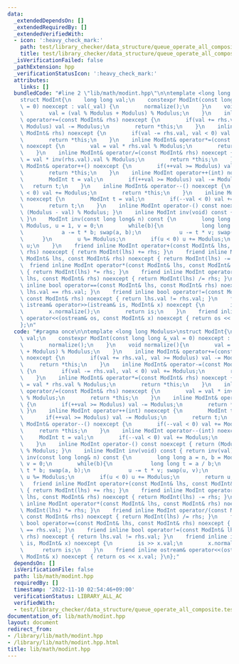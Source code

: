 ```yaml
---
data:
  _extendedDependsOn: []
  _extendedRequiredBy: []
  _extendedVerifiedWith:
  - icon: ':heavy_check_mark:'
    path: test/library_checker/data_structure/queue_operate_all_composite.test.cpp
    title: test/library_checker/data_structure/queue_operate_all_composite.test.cpp
  _isVerificationFailed: false
  _pathExtension: hpp
  _verificationStatusIcon: ':heavy_check_mark:'
  attributes:
    links: []
  bundledCode: "#line 2 \"lib/math/modint.hpp\"\n\ntemplate <long long Modulus>\n\
    struct ModInt{\n    long long val;\n    constexpr ModInt(const long long &_val\
    \ = 0) noexcept : val(_val) {\n        normalize();\n    }\n    void normalize(){\n\
    \        val = (val % Modulus + Modulus) % Modulus;\n    }\n    inline ModInt&\
    \ operator+=(const ModInt& rhs) noexcept {\n        if(val += rhs.val, val >=\
    \ Modulus) val -= Modulus;\n        return *this;\n    }\n    inline ModInt& operator-=(const\
    \ ModInt& rhs) noexcept {\n        if(val -= rhs.val, val < 0) val += Modulus;\n\
    \        return *this;\n    }\n    inline ModInt& operator*=(const ModInt& rhs)\
    \ noexcept {\n        val = val * rhs.val % Modulus;\n        return *this;\n\
    \    }\n    inline ModInt& operator/=(const ModInt& rhs) noexcept {\n        val\
    \ = val * inv(rhs.val).val % Modulus;\n        return *this;\n    }\n    inline\
    \ ModInt& operator++() noexcept {\n        if(++val >= Modulus) val -= Modulus;\n\
    \        return *this;\n    }\n    inline ModInt operator++(int) noexcept {\n\
    \        ModInt t = val;\n        if(++val >= Modulus) val -= Modulus;\n     \
    \   return t;\n    }\n    inline ModInt& operator--() noexcept {\n        if(--val\
    \ < 0) val += Modulus;\n        return *this;\n    }\n    inline ModInt operator--(int)\
    \ noexcept {\n        ModInt t = val;\n        if(--val < 0) val += Modulus;\n\
    \        return t;\n    }\n    inline ModInt operator-() const noexcept { return\
    \ (Modulus - val) % Modulus; }\n    inline ModInt inv(void) const { return inv(val);\
    \ }\n    ModInt inv(const long long& n) const {\n        long long a = n, b =\
    \ Modulus, u = 1, v = 0;\n        while(b){\n            long long t = a / b;\n\
    \            a -= t * b; swap(a, b);\n            u -= t * v; swap(u, v);\n  \
    \      }\n        u %= Modulus;\n        if(u < 0) u += Modulus;\n        return\
    \ u;\n    }\n    friend inline ModInt operator+(const ModInt& lhs, const ModInt&\
    \ rhs) noexcept { return ModInt(lhs) += rhs; }\n    friend inline ModInt operator-(const\
    \ ModInt& lhs, const ModInt& rhs) noexcept { return ModInt(lhs) -= rhs; }\n  \
    \  friend inline ModInt operator*(const ModInt& lhs, const ModInt& rhs) noexcept\
    \ { return ModInt(lhs) *= rhs; }\n    friend inline ModInt operator/(const ModInt&\
    \ lhs, const ModInt& rhs) noexcept { return ModInt(lhs) /= rhs; }\n    friend\
    \ inline bool operator==(const ModInt& lhs, const ModInt& rhs) noexcept { return\
    \ lhs.val == rhs.val; }\n    friend inline bool operator!=(const ModInt& lhs,\
    \ const ModInt& rhs) noexcept { return lhs.val != rhs.val; }\n    friend inline\
    \ istream& operator>>(istream& is, ModInt& x) noexcept {\n        is >> x.val;\n\
    \        x.normalize();\n        return is;\n    }\n    friend inline ostream&\
    \ operator<<(ostream& os, const ModInt& x) noexcept { return os << x.val; }\n\
    };\n"
  code: "#pragma once\n\ntemplate <long long Modulus>\nstruct ModInt{\n    long long\
    \ val;\n    constexpr ModInt(const long long &_val = 0) noexcept : val(_val) {\n\
    \        normalize();\n    }\n    void normalize(){\n        val = (val % Modulus\
    \ + Modulus) % Modulus;\n    }\n    inline ModInt& operator+=(const ModInt& rhs)\
    \ noexcept {\n        if(val += rhs.val, val >= Modulus) val -= Modulus;\n   \
    \     return *this;\n    }\n    inline ModInt& operator-=(const ModInt& rhs) noexcept\
    \ {\n        if(val -= rhs.val, val < 0) val += Modulus;\n        return *this;\n\
    \    }\n    inline ModInt& operator*=(const ModInt& rhs) noexcept {\n        val\
    \ = val * rhs.val % Modulus;\n        return *this;\n    }\n    inline ModInt&\
    \ operator/=(const ModInt& rhs) noexcept {\n        val = val * inv(rhs.val).val\
    \ % Modulus;\n        return *this;\n    }\n    inline ModInt& operator++() noexcept\
    \ {\n        if(++val >= Modulus) val -= Modulus;\n        return *this;\n   \
    \ }\n    inline ModInt operator++(int) noexcept {\n        ModInt t = val;\n \
    \       if(++val >= Modulus) val -= Modulus;\n        return t;\n    }\n    inline\
    \ ModInt& operator--() noexcept {\n        if(--val < 0) val += Modulus;\n   \
    \     return *this;\n    }\n    inline ModInt operator--(int) noexcept {\n   \
    \     ModInt t = val;\n        if(--val < 0) val += Modulus;\n        return t;\n\
    \    }\n    inline ModInt operator-() const noexcept { return (Modulus - val)\
    \ % Modulus; }\n    inline ModInt inv(void) const { return inv(val); }\n    ModInt\
    \ inv(const long long& n) const {\n        long long a = n, b = Modulus, u = 1,\
    \ v = 0;\n        while(b){\n            long long t = a / b;\n            a -=\
    \ t * b; swap(a, b);\n            u -= t * v; swap(u, v);\n        }\n       \
    \ u %= Modulus;\n        if(u < 0) u += Modulus;\n        return u;\n    }\n \
    \   friend inline ModInt operator+(const ModInt& lhs, const ModInt& rhs) noexcept\
    \ { return ModInt(lhs) += rhs; }\n    friend inline ModInt operator-(const ModInt&\
    \ lhs, const ModInt& rhs) noexcept { return ModInt(lhs) -= rhs; }\n    friend\
    \ inline ModInt operator*(const ModInt& lhs, const ModInt& rhs) noexcept { return\
    \ ModInt(lhs) *= rhs; }\n    friend inline ModInt operator/(const ModInt& lhs,\
    \ const ModInt& rhs) noexcept { return ModInt(lhs) /= rhs; }\n    friend inline\
    \ bool operator==(const ModInt& lhs, const ModInt& rhs) noexcept { return lhs.val\
    \ == rhs.val; }\n    friend inline bool operator!=(const ModInt& lhs, const ModInt&\
    \ rhs) noexcept { return lhs.val != rhs.val; }\n    friend inline istream& operator>>(istream&\
    \ is, ModInt& x) noexcept {\n        is >> x.val;\n        x.normalize();\n  \
    \      return is;\n    }\n    friend inline ostream& operator<<(ostream& os, const\
    \ ModInt& x) noexcept { return os << x.val; }\n};"
  dependsOn: []
  isVerificationFile: false
  path: lib/math/modint.hpp
  requiredBy: []
  timestamp: '2022-11-10 02:54:46+09:00'
  verificationStatus: LIBRARY_ALL_AC
  verifiedWith:
  - test/library_checker/data_structure/queue_operate_all_composite.test.cpp
documentation_of: lib/math/modint.hpp
layout: document
redirect_from:
- /library/lib/math/modint.hpp
- /library/lib/math/modint.hpp.html
title: lib/math/modint.hpp
---
```

